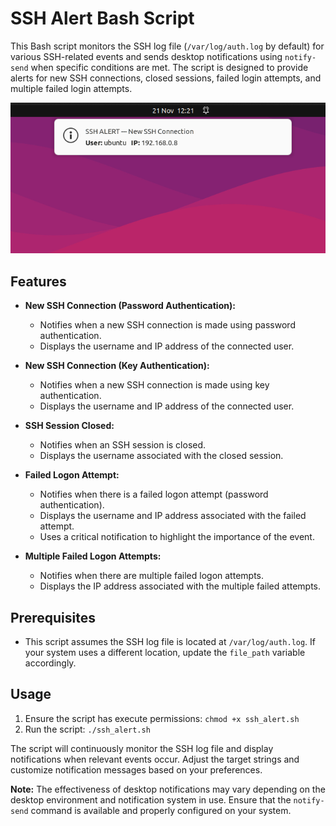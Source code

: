# SSH Alert Bash Script

This Bash script monitors the SSH log file (`/var/log/auth.log` by default) for various SSH-related events and sends desktop notifications using `notify-send` when specific conditions are met. The script is designed to provide alerts for new SSH connections, closed sessions, failed login attempts, and multiple failed login attempts.

![Alert Screenshot](./Screenshot/SSH_Alert_Screenshot_2.png?raw=true "SSH Alert Screenshot")

## Features

- **New SSH Connection (Password Authentication):**
  - Notifies when a new SSH connection is made using password authentication.
  - Displays the username and IP address of the connected user.

- **New SSH Connection (Key Authentication):**
  - Notifies when a new SSH connection is made using key authentication.
  - Displays the username and IP address of the connected user.

- **SSH Session Closed:**
  - Notifies when an SSH session is closed.
  - Displays the username associated with the closed session.

- **Failed Logon Attempt:**
  - Notifies when there is a failed logon attempt (password authentication).
  - Displays the username and IP address associated with the failed attempt.
  - Uses a critical notification to highlight the importance of the event.

- **Multiple Failed Logon Attempts:**
  - Notifies when there are multiple failed logon attempts.
  - Displays the IP address associated with the multiple failed attempts.

## Prerequisites

- This script assumes the SSH log file is located at `/var/log/auth.log`. If your system uses a different location, update the `file_path` variable accordingly.

## Usage

1. Ensure the script has execute permissions: `chmod +x ssh_alert.sh`
2. Run the script: `./ssh_alert.sh`

The script will continuously monitor the SSH log file and display notifications when relevant events occur. Adjust the target strings and customize notification messages based on your preferences.

**Note:** The effectiveness of desktop notifications may vary depending on the desktop environment and notification system in use. Ensure that the `notify-send` command is available and properly configured on your system.

